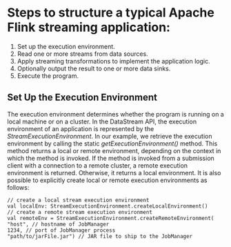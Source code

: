 # Steps to structure a typical Apache Flink streaming application:
1. Set up the execution environment.
1. Read one or more streams from data sources.
1. Apply streaming transformations to implement the application logic.
1. Optionally output the result to one or more data sinks.
1. Execute the program.

## Set Up the Execution Environment
The execution environment determines whether the program is
running on a local machine or on a cluster. In the DataStream API, the execution
environment of an application is represented by the _StreamExecutionEnvironment_.
In our example, we retrieve the execution environment by calling the
static _getExecutionEnvironment()_ method. This method returns a local or remote
environment, depending on the context in which the method is invoked. If the
method is invoked from a submission client with a connection to a remote
cluster, a remote execution environment is returned. Otherwise, it returns a
local environment.
It is also possible to explicitly create local or remote execution environments as
follows:

```
// create a local stream execution environment
val localEnv: StreamExecutionEnvironment.createLocalEnvironment()
// create a remote stream execution environment
val remoteEnv = StreamExecutionEnvironment.createRemoteEnvironment(
"host", // hostname of JobManager
1234, // port of JobManager process
"path/to/jarFile.jar") // JAR file to ship to the JobManager
```

